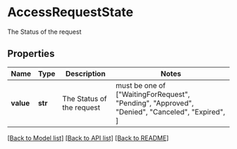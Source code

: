 # AccessRequestState

The Status of the request

## Properties
Name | Type | Description | Notes
------------ | ------------- | ------------- | -------------
**value** | **str** | The Status of the request |  must be one of ["WaitingForRequest", "Pending", "Approved", "Denied", "Canceled", "Expired", ]

[[Back to Model list]](../README.md#documentation-for-models) [[Back to API list]](../README.md#documentation-for-api-endpoints) [[Back to README]](../README.md)


